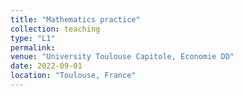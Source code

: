 ```yaml
---
title: "Mathematics practice"
collection: teaching
type: "L1"
permalink: 
venue: "University Toulouse Capitole, Economie DD"
date: 2022-09-01
location: "Toulouse, France"
---
```

